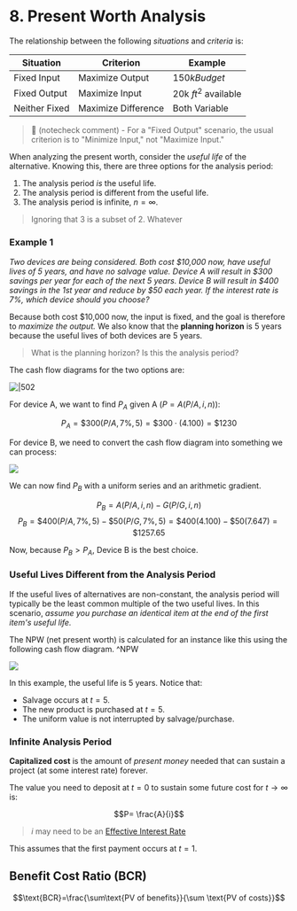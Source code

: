 # 8. Present Worth Analysis

The relationship between the following *situations* and *criteria* is:

| Situation     | Criterion           | Example              |
| ------------- | ------------------- | -------------------- |
| Fixed Input   | Maximize Output     | $150k Budget$        |
| Fixed Output  | Maximize Input      | 20k $ft^2$ available |
| Neither Fixed | Maximize Difference | Both Variable        |

> 🤖 (notecheck comment) - For a "Fixed Output" scenario, the usual criterion is to "Minimize Input," not "Maximize Input."

When analyzing the present worth, consider the *useful life* of the alternative. Knowing this, there are three options for the analysis period:
1. The analysis period *is* the useful life.
2. The analysis period is different from the useful life.
3. The analysis period is infinite, $n=\infty$. 

> Ignoring that 3 is a subset of 2. Whatever

### Example 1

*Two devices are being considered. Both cost \$10,000 now, have useful lives of 5 years, and have no salvage value. Device A will result in \$300 savings per year for each of the next 5 years. Device B will result in \$400 savings in the 1st year and reduce by \$50 each year. If the interest rate is 7%, which device should you choose?*

Because both cost \$10,000 now, the input is fixed, and the goal is therefore to *maximize the output.* We also know that the **planning horizon** is 5 years because the useful lives of both devices are 5 years.

> What is the planning horizon? Is this the analysis period?

The cash flow diagrams for the two options are:

![|502](Pasted%20image%2020250309104212.png)

For device A, we want to find $P_A$ given A ($P=A(P/A, i, n)$):

$$P_A=\$300(P/A, 7\%, 5)=\$300\cdot(4.100)=\$1230$$

For device B, we need to convert the cash flow diagram into something we can process:

![](Pasted%20image%2020250309104524.png)

We can now find $P_B$ with a uniform series and an arithmetic gradient.

$$P_B =A(P/A, i,n)-G(P/G, i, n)$$
$$P_B =\$400(P/A, 7\%,5)-\$50(P/G, 7\%, 5)=\$400(4.100)-\$50(7.647)=\$1257.65$$

Now, because $P_B>P_A$, Device B is the best choice.

### Useful Lives Different from the Analysis Period

If the useful lives of alternatives are non-constant, the analysis period will typically be the least common multiple of the two useful lives. In this scenario, *assume you purchase an identical item at the end of the first item's useful life.*

The NPW (net present worth) is calculated for an instance like this using the following cash flow diagram.
^NPW

![](Pasted%20image%2020250309100738.png)

In this example, the useful life is 5 years. Notice that:
- Salvage occurs at $t=5$.
- The new product is purchased at $t=5$.
- The uniform value is not interrupted by salvage/purchase.

### Infinite Analysis Period

**Capitalized cost** is the amount of *present money* needed that can sustain a project (at some interest rate) forever.

The value you need to deposit at $t=0$ to sustain some future cost for $t\to \infty$ is:

$$P= \frac{A}{i}$$

> $i$ may need to be an [Effective Interest Rate](7.%20Complicating%20Factors.md#Effective%20Interest%20Rates)

This assumes that the first payment occurs at $t=1$. 

## Benefit Cost Ratio (BCR)

$$\text{BCR}=\frac{\sum\text{PV of benefits}}{\sum \text{PV of costs}}$$